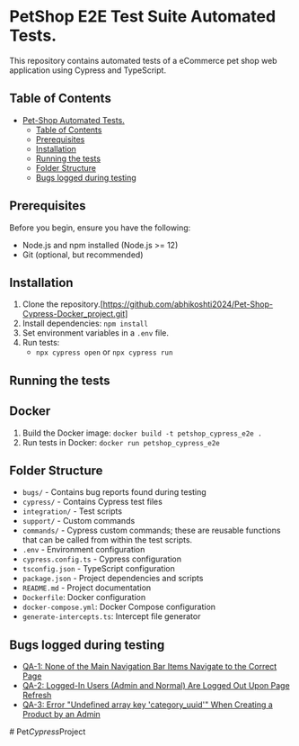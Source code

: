 # PetShop E2E Test Suite Automated Tests.

This repository contains automated tests of a  eCommerce pet shop web application using Cypress and TypeScript.

## Table of Contents

- [Pet-Shop Automated Tests.](#pet-shop-automated-tests)
  - [Table of Contents](#table-of-contents)
  - [Prerequisites](#prerequisites)
  - [Installation](#installation)
  - [Running the tests](#running-the-tests)
  - [Folder Structure](#folder-structure)
  - [Bugs logged during testing](#bugs-logged-during-testing)

## Prerequisites

Before you begin, ensure you have the following:

- Node.js and npm installed (Node.js >= 12)
- Git (optional, but recommended)

## Installation

1. Clone the repository.[https://github.com/abhikoshti2024/Pet-Shop-Cypress-Docker_project.git]
2. Install dependencies: `npm install`
3. Set environment variables in a `.env` file.
4. Run tests:
   - `npx cypress open` or `npx cypress run`

## Running the tests

## Docker

1. Build the Docker image: `docker build -t petshop_cypress_e2e .`
2. Run tests in Docker: `docker run petshop_cypress_e2e`


## Folder Structure

- `bugs/` - Contains bug reports found during testing
- `cypress/` - Contains Cypress test files
- `integration/` - Test scripts
- `support/` - Custom commands 
- `commands/` - Cypress custom commands; these are reusable functions that can be called from within the test scripts.
- `.env` - Environment configuration
- `cypress.config.ts` - Cypress configuration
- `tsconfig.json` - TypeScript configuration
- `package.json` - Project dependencies and scripts
- `README.md` - Project documentation
- `Dockerfile`: Docker configuration
- `docker-compose.yml`: Docker Compose configuration
- `generate-intercepts.ts`: Intercept file generator



## Bugs logged during testing

- [QA-1: None of the Main Navigation Bar Items Navigate to the Correct Page](bugs/qa-1.md)
- [QA-2: Logged-In Users (Admin and Normal) Are Logged Out Upon Page Refresh](bugs/qa-2.md)
- [QA-3: Error "Undefined array key 'category_uuid'" When Creating a Product by an Admin](bugs/qa-3.md)



#   P e t _ C y p r e s s _ P r o j e c t  
 